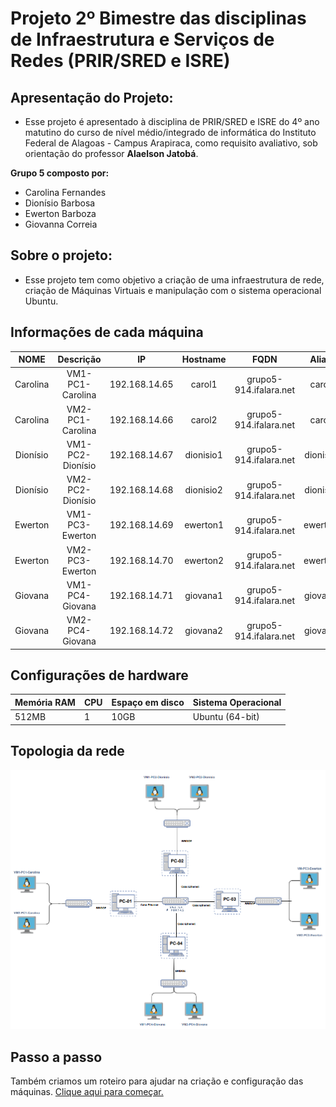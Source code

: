 # Projeto 2º Bimestre das disciplinas de Infraestrutura e Serviços de Redes (PRIR/SRED e ISRE)

## Apresentação do Projeto:

- Esse projeto é apresentado à disciplina de PRIR/SRED e ISRE do 4º ano matutino do curso de nível médio/integrado de informática do Instituto Federal de Alagoas - Campus Arapiraca, como requisito avaliativo, sob orientação do professor **Alaelson Jatobá**.

**Grupo 5 composto por:** 
- Carolina Fernandes
- Dionísio Barbosa
- Ewerton Barboza 
- Giovanna Correia

## Sobre o projeto:
- Esse projeto tem como objetivo a criação de uma infraestrutura de rede, criação de Máquinas Virtuais e manipulação com o sistema operacional Ubuntu. 

## Informações de cada máquina

NOME            |  Descrição  |  IP  |  Hostname  |  FQDN  |  Aliase
:-------------------------:|:-------------------------:|:-------------------------:|:-------------------------:|:-------------------------:|:-------------------------:
Carolina  |  VM1-PC1-Carolina  | 192.168.14.65 | carol1 | grupo5-914.ifalara.net | carol1 | 
Carolina  |   VM2-PC1-Carolina  | 192.168.14.66 | carol2  | grupo5-914.ifalara.net | carol2 | 
Dionísio |    VM1-PC2-Dionísio  | 192.168.14.67 | dionisio1 | grupo5-914.ifalara.net  | dionisio1 | 
Dionísio   |   VM2-PC2-Dionísio  | 192.168.14.68 | dionisio2 | grupo5-914.ifalara.net  |  dionisio2 | 
Ewerton   |   VM1-PC3-Ewerton  | 192.168.14.69 | ewerton1 | grupo5-914.ifalara.net |  ewerton1 | 
Ewerton   |   VM2-PC3-Ewerton  | 192.168.14.70 | ewerton2 | grupo5-914.ifalara.net |  ewerton2 | 
Giovana   |   VM1-PC4-Giovana  | 192.168.14.71 | giovana1 | grupo5-914.ifalara.net |  giovana1 | 
Giovana   |   VM2-PC4-Giovana  | 192.168.14.72 | giovana2 | grupo5-914.ifalara.net  |  giovana2 | 

## Configurações de hardware

| Memória RAM | CPU | Espaço em disco | Sistema Operacional |
|---------|---------------|-----------------|---------------------|
| 512MB   |      1        |      10GB       | Ubuntu (64-bit)     |


## Topologia da rede

<img src="Imagens/TopologiadeRede.png" />


## Passo a passo

Também criamos um roteiro para ajudar na criação e configuração das máquinas. <a href="./Roteiro/Etapa 00 - BaixandoArquivosNecessarios.md">Clique aqui para começar.</a>